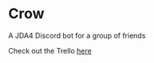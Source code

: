 # Crow
A JDA4 Discord bot for a group of friends

Check out the Trello [here](https://trello.com/b/yZKQATmC/v10-release-update "Crow Trello")
